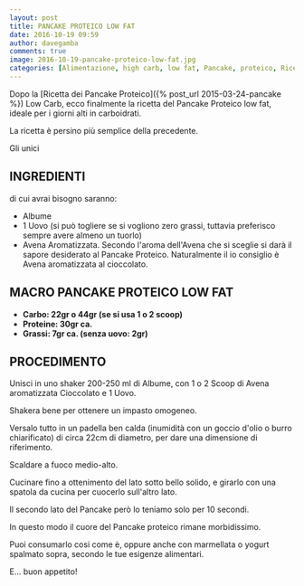 ```yaml
---
layout: post
title: PANCAKE PROTEICO LOW FAT
date: 2016-10-19 09:59
author: davegamba
comments: true
image: 2016-10-19-pancake-proteico-low-fat.jpg
categories: [Alimentazione, high carb, low fat, Pancake, proteico, Ricette]
---
```

Dopo la [Ricetta dei Pancake Proteico]({% post_url 2015-03-24-pancake %}) Low Carb, ecco finalmente la ricetta del Pancake Proteico low fat, ideale per i giorni alti in carboidrati.

La ricetta è persino più semplice della precedente.

Gli unici

INGREDIENTI
-----------

di cui avrai bisogno saranno:

*	Albume
*	1 Uovo (si può togliere se si vogliono zero grassi, tuttavia preferisco sempre avere almeno un tuorlo)
*	Avena Aromatizzata. Secondo l'aroma dell'Avena che si sceglie si darà il sapore desiderato al Pancake Proteico. Naturalmente il io consiglio è Avena aromatizzata al cioccolato.

MACRO PANCAKE PROTEICO LOW FAT
------------------------------

*	**Carbo: 22gr o 44gr (se si usa 1 o 2 scoop)**  
*	**Proteine: 30gr ca.**  
*	**Grassi: 7gr ca. (senza uovo: 2gr)**

PROCEDIMENTO
------------

Unisci in uno shaker 200-250 ml di Albume, con 1 o 2 Scoop di Avena aromatizzata Cioccolato e 1 Uovo.	

Shakera bene per ottenere un impasto omogeneo.

Versalo tutto in un padella ben calda (inumidità con un goccio d'olio o burro chiarificato) di circa 22cm di diametro, per dare una dimensione di riferimento.

Scaldare a fuoco medio-alto.

Cucinare fino a ottenimento del lato sotto bello solido, e girarlo con una spatola da cucina per cuocerlo sull'altro lato.

Il secondo lato del Pancake però lo teniamo solo per 10 secondi.

In questo modo il cuore del Pancake proteico rimane morbidissimo.

Puoi consumarlo cosi come è, oppure anche con marmellata o yogurt spalmato sopra, secondo le tue esigenze alimentari.

E... buon appetito!
